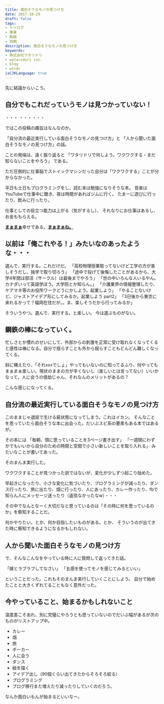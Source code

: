 ```yaml
---
title: 面白そうなモノの見つけ方
date: 2017-10-29
draft: false
tags:
- トリログ
- 事業
- 軌跡
- 挑戦
description: 面白そうなモノの見つけ方
keywords:
- 株式会社ワタリドリ
- wataridori inc.
- blog
- wtrdr
isCJKLanguage: true
---
```

先に結論からいこう。
## 自分でもこれだっていうモノは見つかっていない！

・・・
・・・・・・

ではこの投稿の趣旨はなんなのか。

「自分流の最近実行している面白そうなモノの見つけ方」と
「人から聞いた面白そうなモノの見つけ方」の話。

ことの発端は、遠く振り返ると
「ワタリドリで何しよう。ワクワクする・まだ知らないことをやろう」
である。

ただ圧倒的に仕事脳でストイックマシンだった自分は「ワクワクする」ことが分からなかった。

平日も土日もプログラミングをし、読む本は勉強になりそうな本。
音楽はYouTubeで仕事中に聴き、夜は時間があればジムに行く。
たまーに遊びに行ったり、飲みに行ったり。

仕事としての役立つ能力は上がる（気がするし）、
それなりにお仕事はあるし、お金ももらえる。

<u>**まぁまぁ**</u>幸せである。<u>**まぁまぁね。**</u>
## 以前は「俺これやる！」みたいなのあったような・・・
選んで、実行する。これだけだ。
「高校物理授業取ってないけど工学の方が楽しそうだし、独学で取り切ろう」
「途中で投げて後悔したことがあるから、大学4年間は部活（サークル）は最後までやろう」
「世の中いろんな人いるやん。カナダいって英語学ぼう。大学院とか知らん。」
「介護業界の情報整理したり、ケアマネ等のお役所ワークどうにかしよう。起業しよう」
「やることないけど、ジャストアイデア形にしてみるか。起業しよう part2」
「3日後から東京に来れるかって？福岡在住だが。。ま、楽しそうだから行ってみるか」

そういうやつ。選んで、実行する。と楽しい。
今は選ぶものがない。

## 鋼鉄の棒になっていく。
忙しさとか慣れのせいにして、外部からの刺激を正常に受け取れなくなってくると感性は棒になる。自分で揺らすことも外から揺らすこともどんどん難しくなってくる。

斜に構えたり、「それxxxでしょ」やってもいないのに知ってるふり、何やってもまぁまぁ楽しい。現状のままの方が辛くないし（楽しいとは言ってない）いいかなって。人に会うの億劫じゃん、それなんのメリットがあるの？

こんな感じになってくる。

## 自分流の最近実行している面白そうなモノの見つけ方
このままじゃ退屈で生ける屍状態になってしまう。これはイカン。
そんなことを思っていたら面白そうな本に出会った。だいぶスピ系の要素もある本ではあるが。

その本には
「毎朝、頭に思っていることを3ページ書き出す」
「一週間にわずかでもいいから自分のための時間と空間で小さい新しいことを取り入れる」
みたいなことが書いてあった。

そのまんま実行した。

ワクワクすることが見つかった訳ではないが、変化が少しずつ起こり始めた。

早起きになったり、小さな変化に気づいたり、プログラミングが減ったり、ダンス行ったり、旅に出たり、畑に行ったり、人にあったり、カレー作ったり、fbで知らん人にメッセージ送ったり（返信なかったなw）・・・

その中でなんとなーく大切だなと思っているのは「その時に何を思っているのか」を察知することだ。

何かやりたい。とか、何か目指したいものがある。とか、
そういうのが出てきた時に察知できるようになるかもしれない。
## 人から聞いた面白そうなモノの見つけ方
で、そんなこんなをやっている時に人に質問して返ってきた話。

「嫁とラブラブしてなさい」
「五感を使ってモノを感じてみるといい」

ということだった。これもそのまんま実行していくことにしよう。
自分で始めたことと大きくずれてることもなく意外だった。
## 今やっていること、始まるかもしれないこと
温度差こそあれ、別に完璧にやろうとも思っていないのでだいぶ幅があるが次のものがリストアップ中。

- カレー
- 畑
- 旅
- ポーカー
- 人に会う
- ダンス
- 絵を描く
- アイデア出し（90個くらい出てきたからそろそろ絞る）
- プログラミング
- ブログ移行また増えたり減ったりしていくのだろう。

なんか面白いもんが始まるといいなー。
